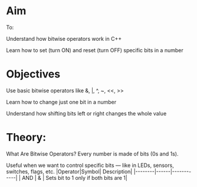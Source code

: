 
# Aim
To:

Understand how bitwise operators work in C++

Learn how to set (turn ON) and reset (turn OFF) specific bits in a number

# Objectives
 Use basic bitwise operators like &, |, ^, ~, <<, >>

 Learn how to change just one bit in a number

 Understand how shifting bits left or right changes the whole value

# Theory:
What Are Bitwise Operators?
Every number is made of bits (0s and 1s).

Useful when we want to control specific bits — like in LEDs, sensors, switches, flags, etc.
|Operator|Symbol| Description|
|--------|------|------------|
| AND    | &     |  Sets bit to 1 only if both bits are 1|
